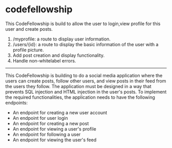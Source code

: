 # codefellowship

This CodeFellowship is build to allow the user to login,view profile for this 
user and create posts.
1. /myprofile: a route to display user information.
2. /users/{id}: a route to  display the basic information of the user with a profile picture.
3. Add post creation and display functionality.
4. Handle non-whitelabel errors.


-----------------------------
This CodeFellowship is building to do a social media application where the users can create posts, follow other users, and view posts in their feed from the users they follow. The application must be designed in a way that prevents SQL injection and HTML injection in the user's posts.
To implement the required functionalities, the application needs to have the following endpoints:
- An endpoint for creating a new user account
- An endpoint for user login
- An endpoint for creating a new post
- An endpoint for viewing a user's profile
- An endpoint for following a user
- An endpoint for viewing the user's feed
